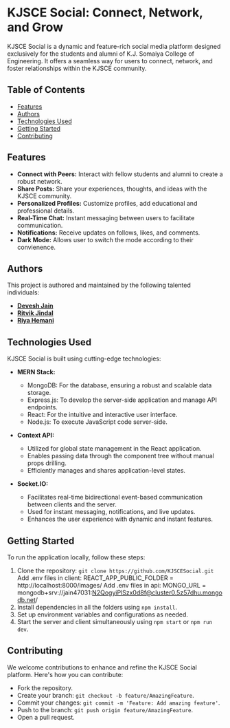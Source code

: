 # KJSCE Social: Connect, Network, and Grow

KJSCE Social is a dynamic and feature-rich social media platform designed exclusively for the students and alumni of K.J. Somaiya College of Engineering. It offers a seamless way for users to connect, network, and foster relationships within the KJSCE community.

## Table of Contents

- [Features](#features)
- [Authors](#authors)
- [Technologies Used](#technologies-used)
- [Getting Started](#getting-started)
- [Contributing](#contributing)

## Features

- **Connect with Peers:** Interact with fellow students and alumni to create a robust network.
- **Share Posts:** Share your experiences, thoughts, and ideas with the KJSCE community.
- **Personalized Profiles:** Customize profiles, add educational and professional details.
- **Real-Time Chat:** Instant messaging between users to facilitate communication.
- **Notifications:** Receive updates on follows, likes, and comments.
- **Dark Mode:** Allows user to switch the mode according to their convienence.

## Authors

This project is authored and maintained by the following talented individuals:

- **[Devesh Jain](https://www.github.com/bingereader12)**
- **[Ritvik Jindal](https://www.github.com/Ritvik25)**
- **[Riya Hemani](https://www.github.com/riyahemani)**

## Technologies Used

KJSCE Social is built using cutting-edge technologies:

- **MERN Stack:**
  - MongoDB: For the database, ensuring a robust and scalable data storage.
  - Express.js: To develop the server-side application and manage API endpoints.
  - React: For the intuitive and interactive user interface.
  - Node.js: To execute JavaScript code server-side.

- **Context API:**
  - Utilized for global state management in the React application.
  - Enables passing data through the component tree without manual props drilling.
  - Efficiently manages and shares application-level states.

- **Socket.IO:**
  - Facilitates real-time bidirectional event-based communication between clients and the server.
  - Used for instant messaging, notifications, and live updates.
  - Enhances the user experience with dynamic and instant features.

## Getting Started

To run the application locally, follow these steps:

1. Clone the repository: `git clone https://github.com/KJSCESocial.git`
   Add .env files in client: REACT_APP_PUBLIC_FOLDER = http://localhost:8000/images/
   Add .env files in api: MONGO_URL = mongodb+srv://jain47031:N2QogyiPlSzx0d8f@cluster0.5z57dhu.mongodb.net/
2. Install dependencies in all the folders using `npm install`.
3. Set up environment variables and configurations as needed.
4. Start the server and client simultaneously using `npm start` or `npm run dev`.

## Contributing

We welcome contributions to enhance and refine the KJSCE Social platform. Here's how you can contribute:
- Fork the repository.
- Create your branch: `git checkout -b feature/AmazingFeature`.
- Commit your changes: `git commit -m 'Feature: Add amazing feature'`.
- Push to the branch: `git push origin feature/AmazingFeature`.
- Open a pull request.


